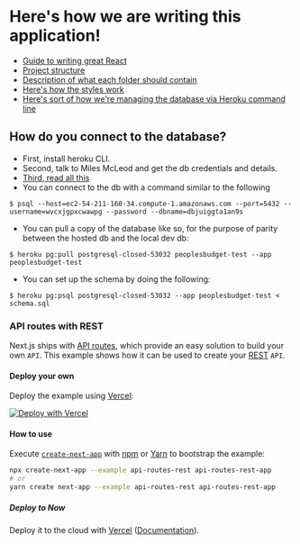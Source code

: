 # Here's how we are writing this application!

* [Guide to writing great React](https://medium.com/swlh/how-to-write-great-react-c4f23f2f3f4f)
* [Project structure](https://dev.to/vadorequest/a-2021-guide-about-structuring-your-next-js-project-in-a-flexible-and-efficient-way-472)
* [Description of what each folder should contain](https://sergiodxa.com/articles/next-file-structure/)
* [Here's how the styles work](https://nextjs.org/docs/basic-features/built-in-css-support)
* [Here's sort of how we're managing the database via Heroku command line](https://www.youtube.com/watch?v=80oty2v4HsE)

## How do you connect to the database?
* First, install heroku CLI.
* Second, talk to Miles McLeod and get the db credentials and details.
* [Third, read all this](https://devcenter.heroku.com/articles/heroku-postgresql)
* You can connect to the db with a command similar to the following
```
$ psql --host=ec2-54-211-160-34.compute-1.amazonaws.com --port=5432 --username=wvcxjgpxcwawpg --password --dbname=dbjuiggta1an9s
```
* You can pull a copy of the database like so, for the purpose of parity between the hosted db and the local dev db:
```
$ heroku pg:pull postgresql-closed-53032 peoplesbudget-test --app peoplesbudget-test
```
* You can set up the schema by doing the following:
```
$ heroku pg:psql postgresql-closed-53032 --app peoplesbudget-test < schema.sql
```

### API routes with REST

Next.js ships with [API routes](https://github.com/vercel/next.js#api-routes), which provide an easy solution to build your own `API`. This example shows how it can be used to create your [REST](https://en.wikipedia.org/wiki/Representational_state_transfer) `API`.

#### Deploy your own

Deploy the example using [Vercel](https://vercel.com?utm_source=github&utm_medium=readme&utm_campaign=next-example):

[![Deploy with Vercel](https://vercel.com/button)](https://vercel.com/new/git/external?repository-url=https://github.com/vercel/next.js/tree/canary/examples/api-routes-rest&project-name=api-routes-rest&repository-name=api-routes-rest)

#### How to use

Execute [`create-next-app`](https://github.com/vercel/next.js/tree/canary/packages/create-next-app) with [npm](https://docs.npmjs.com/cli/init) or [Yarn](https://yarnpkg.com/lang/en/docs/cli/create/) to bootstrap the example:

```bash
npx create-next-app --example api-routes-rest api-routes-rest-app
# or
yarn create next-app --example api-routes-rest api-routes-rest-app
```

##### Deploy to Now

Deploy it to the cloud with [Vercel](https://vercel.com/new?utm_source=github&utm_medium=readme&utm_campaign=next-example) ([Documentation](https://nextjs.org/docs/deployment)).
